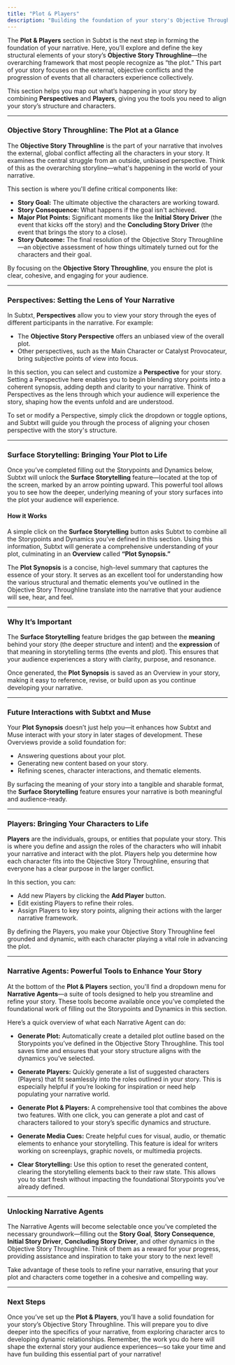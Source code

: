 ```yaml
---
title: "Plot & Players"
description: "Building the foundation of your story's Objective Throughline"
---
```


The **Plot & Players** section in Subtxt is the next step in forming the foundation of your narrative. Here, you’ll explore and define the key structural elements of your story’s **Objective Story Throughline**—the overarching framework that most people recognize as “the plot.” This part of your story focuses on the external, objective conflicts and the progression of events that all characters experience collectively.

This section helps you map out what’s happening in your story by combining **Perspectives** and **Players**, giving you the tools you need to align your story’s structure and characters. 

---

### **Objective Story Throughline: The Plot at a Glance**

The **Objective Story Throughline** is the part of your narrative that involves the external, global conflict affecting all the characters in your story. It examines the central struggle from an outside, unbiased perspective. Think of this as the overarching storyline—what's happening in the world of your narrative.

This section is where you'll define critical components like:

- **Story Goal:** The ultimate objective the characters are working toward.  
- **Story Consequence:** What happens if the goal isn't achieved.  
- **Major Plot Points:** Significant moments like the **Initial Story Driver** (the event that kicks off the story) and the **Concluding Story Driver** (the event that brings the story to a close).  
- **Story Outcome:** The final resolution of the Objective Story Throughline—an objective assessment of how things ultimately turned out for the characters and their goal.

By focusing on the **Objective Story Throughline**, you ensure the plot is clear, cohesive, and engaging for your audience.

---

### **Perspectives: Setting the Lens of Your Narrative**

In Subtxt, **Perspectives** allow you to view your story through the eyes of different participants in the narrative. For example:

- The **Objective Story Perspective** offers an unbiased view of the overall plot.
- Other perspectives, such as the Main Character or Catalyst Provocateur, bring subjective points of view into focus.

In this section, you can select and customize a **Perspective** for your story. Setting a Perspective here enables you to begin blending story points into a coherent synopsis, adding depth and clarity to your narrative. Think of Perspectives as the lens through which your audience will experience the story, shaping how the events unfold and are understood.

To set or modify a Perspective, simply click the dropdown or toggle options, and Subtxt will guide you through the process of aligning your chosen perspective with the story's structure.

---

### **Surface Storytelling: Bringing Your Plot to Life**

Once you’ve completed filling out the Storypoints and Dynamics below, Subtxt will unlock the **Surface Storytelling** feature—located at the top of the screen, marked by an arrow pointing upward. This powerful tool allows you to see how the deeper, underlying meaning of your story surfaces into the plot your audience will experience. 

#### **How it Works**

A simple click on the **Surface Storytelling** button asks Subtxt to combine all the Storypoints and Dynamics you’ve defined in this section. Using this information, Subtxt will generate a comprehensive understanding of your plot, culminating in an **Overview** called **“Plot Synopsis.”** 

The **Plot Synopsis** is a concise, high-level summary that captures the essence of your story. It serves as an excellent tool for understanding how the various structural and thematic elements you’ve outlined in the Objective Story Throughline translate into the narrative that your audience will see, hear, and feel. 

---

### **Why It’s Important**

The **Surface Storytelling** feature bridges the gap between the **meaning** behind your story (the deeper structure and intent) and the **expression** of that meaning in storytelling terms (the events and plot). This ensures that your audience experiences a story with clarity, purpose, and resonance. 

Once generated, the **Plot Synopsis** is saved as an Overview in your story, making it easy to reference, revise, or build upon as you continue developing your narrative.

---

### **Future Interactions with Subtxt and Muse**

Your **Plot Synopsis** doesn’t just help you—it enhances how Subtxt and Muse interact with your story in later stages of development. These Overviews provide a solid foundation for:

- Answering questions about your plot.  
- Generating new content based on your story.  
- Refining scenes, character interactions, and thematic elements.  

By surfacing the meaning of your story into a tangible and sharable format, the **Surface Storytelling** feature ensures your narrative is both meaningful and audience-ready. 

---

### **Players: Bringing Your Characters to Life**

**Players** are the individuals, groups, or entities that populate your story. This is where you define and assign the roles of the characters who will inhabit your narrative and interact with the plot. Players help you determine how each character fits into the Objective Story Throughline, ensuring that everyone has a clear purpose in the larger conflict.

In this section, you can:

- Add new Players by clicking the **Add Player** button.
- Edit existing Players to refine their roles.
- Assign Players to key story points, aligning their actions with the larger narrative framework.

By defining the Players, you make your Objective Story Throughline feel grounded and dynamic, with each character playing a vital role in advancing the plot.

---

### **Narrative Agents: Powerful Tools to Enhance Your Story**

At the bottom of the **Plot & Players** section, you'll find a dropdown menu for **Narrative Agents**—a suite of tools designed to help you streamline and refine your story. These tools become available once you’ve completed the foundational work of filling out the Storypoints and Dynamics in this section.

Here’s a quick overview of what each Narrative Agent can do:

- **Generate Plot:** Automatically create a detailed plot outline based on the Storypoints you’ve defined in the Objective Story Throughline. This tool saves time and ensures that your story structure aligns with the dynamics you’ve selected.

- **Generate Players:** Quickly generate a list of suggested characters (Players) that fit seamlessly into the roles outlined in your story. This is especially helpful if you’re looking for inspiration or need help populating your narrative world.

- **Generate Plot & Players:** A comprehensive tool that combines the above two features. With one click, you can generate a plot and cast of characters tailored to your story’s specific dynamics and structure.

- **Generate Media Cues:** Create helpful cues for visual, audio, or thematic elements to enhance your storytelling. This feature is ideal for writers working on screenplays, graphic novels, or multimedia projects.

- **Clear Storytelling:** Use this option to reset the generated content, clearing the storytelling elements back to their raw state. This allows you to start fresh without impacting the foundational Storypoints you’ve already defined.

---

### **Unlocking Narrative Agents**

The Narrative Agents will become selectable once you’ve completed the necessary groundwork—filling out the **Story Goal**, **Story Consequence**, **Initial Story Driver**, **Concluding Story Driver**, and other dynamics in the Objective Story Throughline. Think of them as a reward for your progress, providing assistance and inspiration to take your story to the next level!

Take advantage of these tools to refine your narrative, ensuring that your plot and characters come together in a cohesive and compelling way.

---

### **Next Steps**

Once you’ve set up the **Plot & Players**, you’ll have a solid foundation for your story’s Objective Story Throughline. This will prepare you to dive deeper into the specifics of your narrative, from exploring character arcs to developing dynamic relationships. Remember, the work you do here will shape the external story your audience experiences—so take your time and have fun building this essential part of your narrative!